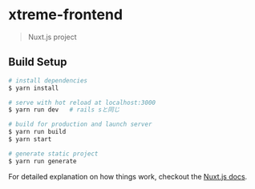# xtreme-frontend

> Nuxt.js project

## Build Setup

``` bash
# install dependencies
$ yarn install

# serve with hot reload at localhost:3000
$ yarn run dev   # rails sと同じ

# build for production and launch server
$ yarn run build
$ yarn start

# generate static project
$ yarn run generate
```

For detailed explanation on how things work, checkout the [Nuxt.js docs](https://github.com/nuxt/nuxt.js).


